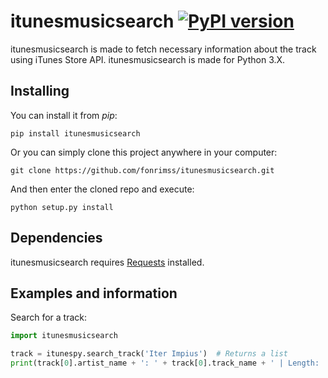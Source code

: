 # itunesmusicsearch [![PyPI version](https://badge.fury.io/py/itunespy.svg)](http://badge.fury.io/py/itunesmusicsearch)

itunesmusicsearch is made to fetch necessary information about the track using iTunes Store API. itunesmusicsearch is made for Python 3.X.

## Installing
You can install it from *pip*:

    pip install itunesmusicsearch

Or you can simply clone this project anywhere in your computer:

    git clone https://github.com/fonrimss/itunesmusicsearch.git

And then enter the cloned repo and execute:

    python setup.py install
## Dependencies

itunesmusicsearch requires [Requests](https://github.com/kennethreitz/requests) installed.

## Examples and information

Search for a track:

```python
import itunesmusicsearch

track = itunespy.search_track('Iter Impius')  # Returns a list
print(track[0].artist_name + ': ' + track[0].track_name + ' | Length: ' + str(track[0].get_track_time_minutes())) # Get info from the first result
```

